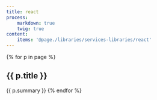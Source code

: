 ```yaml
---
title: react
process:
    markdown: true
    twig: true
content:
    items: '@page./libraries/services-libraries/react'
---
```


{% for p in page %}
<h2>{{ p.title }}</h2>
{{ p.summary }}
{% endfor %}